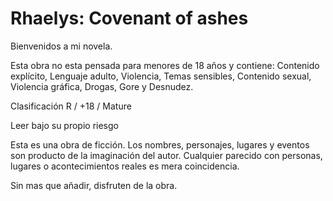# Rhaelys: Covenant of ashes

Bienvenidos a mi novela.

Esta obra no esta pensada para menores de 18 años y contiene: Contenido explícito, Lenguaje adulto, Violencia, Temas sensibles, Contenido sexual, Violencia gráfica, Drogas, Gore y Desnudez.

Clasificación R / +18 / Mature

Leer bajo su propio riesgo

Esta es una obra de ficción. Los nombres, personajes, lugares y eventos son producto de la imaginación del autor. Cualquier parecido con personas, lugares o acontecimientos reales es mera coincidencia.

Sin mas que añadir, disfruten de la obra.
